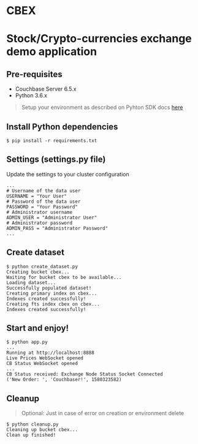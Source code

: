 # CBEX

Stock/Crypto-currencies exchange demo application
===

## Pre-requisites

- Couchbase Server 6.5.x
- Python 3.6.x

> Setup your environment as described on Pyhton SDK docs [here](https://docs.couchbase.com/python-sdk/current/start-using-sdk.html)

## Install Python dependencies

```
$ pip install -r requirements.txt
```

## Settings (settings.py file)

Update the settings to your cluster configuration

```
...
# Username of the data user
USERNAME = "Your User"
# Password of the data user
PASSWORD = "Your Password"
# Administrator username
ADMIN_USER = "Administrator User"
# Administrator password
ADMIN_PASS = "Administrator Password"
...
```

## Create dataset 

```
$ python create_dataset.py
Creating bucket cbex...
Waiting for bucket cbex to be available...
Loading dataset...
Successfully populated dataset!
Creating primary index on cbex...
Indexes created successfully!
Creating fts index cbex on cbex...
Indexes created successfully!
```

## Start and enjoy!

```
$ python app.py
...
Running at http://localhost:8888
Live Prices WebSocket opened
CB Status WebSocket opened
...
CB Status received: Exchange Node Status Socket Connected
('New Order: ', 'Couchbaser!', 1580323582)
```

## Cleanup 

> Optional: Just in case of error on creation or environment delete

```
$ python cleanup.py
Cleaning up bucket cbex...
Clean up finished!
```

